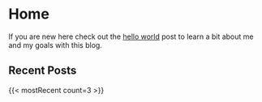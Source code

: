 # Home

If you are new here check out the [hello world](post/hello-world) post to learn a bit about me and my goals with this blog.

## Recent Posts
{{< mostRecent count=3 >}}
